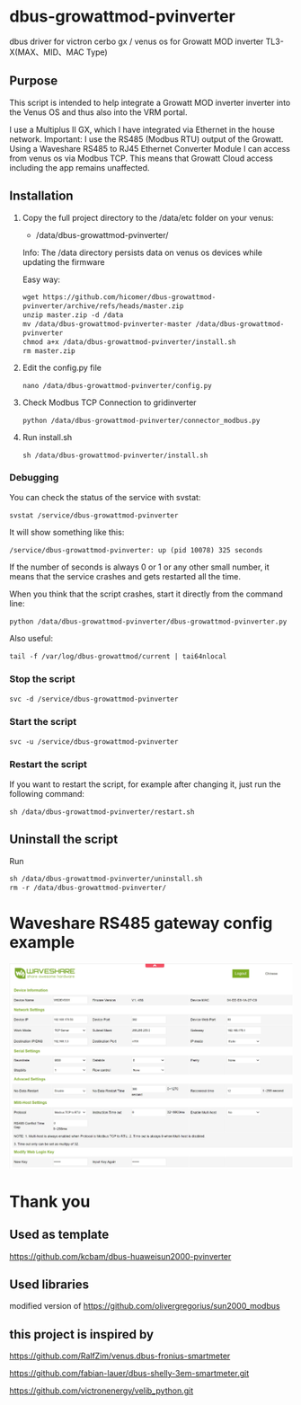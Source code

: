 # dbus-growattmod-pvinverter

dbus driver for victron cerbo gx / venus os for Growatt MOD inverter
TL3-X(MAX、MID、MAC Type)

## Purpose

This script is intended to help integrate a Growatt MOD inverter inverter into the Venus OS and thus also into the VRM
portal.

I use a Multiplus II GX, which I have integrated via Ethernet in the house network. 
Important: I use the RS485 (Modbus RTU) output of the Growatt. 
Using a Waveshare RS485 to RJ45 Ethernet Converter Module I can access from venus os via Modbus TCP.
This means that Growatt Cloud access including the app remains unaffected.

## Installation

1. Copy the full project directory to the /data/etc folder on your venus:

    - /data/dbus-growattmod-pvinverter/
	
   Info: The /data directory persists data on venus os devices while updating the firmware

   Easy way:
   ```
   wget https://github.com/hicomer/dbus-growattmod-pvinverter/archive/refs/heads/master.zip
   unzip master.zip -d /data
   mv /data/dbus-growattmod-pvinverter-master /data/dbus-growattmod-pvinverter
   chmod a+x /data/dbus-growattmod-pvinverter/install.sh
   rm master.zip
   ```


3. Edit the config.py file

   `nano /data/dbus-growattmod-pvinverter/config.py`

5. Check Modbus TCP Connection to gridinverter

   `python /data/dbus-growattmod-pvinverter/connector_modbus.py`

6. Run install.sh

   `sh /data/dbus-growattmod-pvinverter/install.sh`

### Debugging

You can check the status of the service with svstat:

`svstat /service/dbus-growattmod-pvinverter`

It will show something like this:

`/service/dbus-growattmod-pvinverter: up (pid 10078) 325 seconds`

If the number of seconds is always 0 or 1 or any other small number, it means that the service crashes and gets
restarted all the time.

When you think that the script crashes, start it directly from the command line:

`python /data/dbus-growattmod-pvinverter/dbus-growattmod-pvinverter.py`

Also useful:

`tail -f /var/log/dbus-growattmod/current | tai64nlocal`

### Stop the script

`svc -d /service/dbus-growattmod-pvinverter`

### Start the script

`svc -u /service/dbus-growattmod-pvinverter`


### Restart the script 

If you want to restart the script, for example after changing it, just run the following command:

`sh /data/dbus-growattmod-pvinverter/restart.sh`

## Uninstall the script

Run

   ```
sh /data/dbus-growattmod-pvinverter/uninstall.sh
rm -r /data/dbus-growattmod-pvinverter/
   ```

# Waveshare RS485 gateway config example

![WAVE-01](img/Waveshare-Config-RTU.JPG)



# Thank you

## Used as template

https://github.com/kcbam/dbus-huaweisun2000-pvinverter

## Used libraries

modified version of https://github.com/olivergregorius/sun2000_modbus

## this project is inspired by

https://github.com/RalfZim/venus.dbus-fronius-smartmeter

https://github.com/fabian-lauer/dbus-shelly-3em-smartmeter.git

https://github.com/victronenergy/velib_python.git
